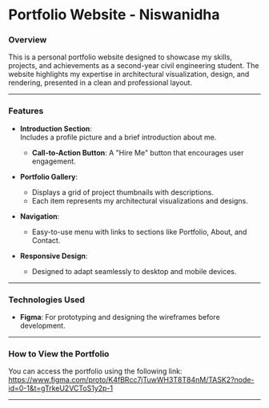 # Portfolio Website - Niswanidha  

### Overview  
This is a personal portfolio website designed to showcase my skills, projects, and achievements as a second-year civil engineering student. The website highlights my expertise in architectural visualization, design, and rendering, presented in a clean and professional layout.  

---

### Features  
- **Introduction Section**:  
  Includes a profile picture and a brief introduction about me.  
  - **Call-to-Action Button**: A "Hire Me" button that encourages user engagement.  

- **Portfolio Gallery**:  
  - Displays a grid of project thumbnails with descriptions.  
  - Each item represents my architectural visualizations and designs.  

- **Navigation**:  
  - Easy-to-use menu with links to sections like Portfolio, About, and Contact.  

- **Responsive Design**:  
  - Designed to adapt seamlessly to desktop and mobile devices.  

---

### Technologies Used  
- **Figma**: For prototyping and designing the wireframes before development.  

---

### How to View the Portfolio  
You can access the portfolio using the following link:  
https://www.figma.com/proto/K4fBRcc7jTuwWH3T8T84nM/TASK2?node-id=0-1&t=gTrkeU2VCToS1y2p-1

---
